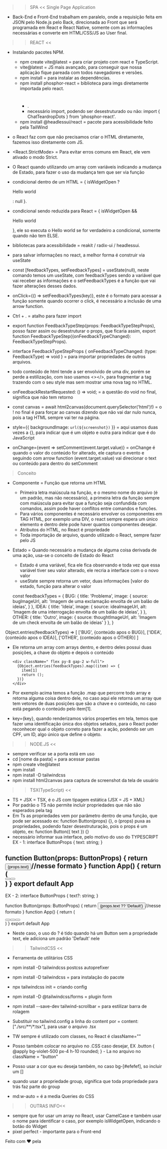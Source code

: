 >> SPA <<
Single Page Application
- Back-End e Front-End trabalham em paralelo, onde a requisição feita em JSON pelo Node.js pelo Back, direcionada ao Front que será programada em React e React Native, somente com as informações necessárias e converte em HTML/CSS/JS ao User final.


>> REACT <<
- Instalando pacotes NPM.
  - npm create vite@latest = para criar projeto com react e TypeScript.
  - vite@latest = JS mais avançado, para conseguir que nossa aplicação fique pareada com todos navegadores e versões.
  - npm install = para instalar as dependências.
  - npm install phosphor-react = biblioteca para imgs diretamente importada pelo react.
    - <h1><ChatTeardropDots size="200" weight="duotone"/></h1>.
    - necessário import, podendo ser desestruturado ou não: import { ChatTeardropDots } from 'phosphor-react'.
  - npm install @headlessui/react = pacote para acessibilidade feito pela TailWind 

- o React faz com que não precisamos criar o HTML diretamente, fazemos isso diretamente com JS.
- <React.StrictMode> = Para evitar erros comuns em React, ele vem ativado o modo Strict.

- O React quando utilizando um array com variáveis indicando a mudança de Estado, para fazer o uso da mudança tem que ser via função

- condicional dentro de um HTML = { isWidgetOpen ? <p>Hello world</p> : null }.
- condicional sendo reduzida para React = { isWidgetOpen && <p>Hello world</p> }, ele so executa o Hello world se for verdadeiro a condicional, somente quando não tem ELSE.

- bibliotecas para acessibilidade = reakit / radix-ui / headlessui.

- para salvar informações no react, a melhor forma é construir via useState

- const [feedbackTypes, setFeedbackTypes] = useState(null), neste comando temos um useState, com feedbackTypes sendo a variável que vai receber as informações e o setFeedbackTypes é a função que vai fazer alterações desses dados.

- onClick={() => setFeedbackTypes(key)}, este é o formato para acessar a função somente quando ocorrer o click, é necessário a inclusão de uma arrow function.

- Ctrl + . = atalho para fazer import

- export function FeedbackTypeStep(props: FeedbackTypeStepProps), posso fazer assim ou desestruturar o props, que ficaria assim, export function FeedbackTypeStep({onFeedbackTypeChanged}: FeedbackTypeStepProps).

- interface FeedbackTypeStepProps {
  onFeedbackTypeChanged: (type: FeedbackType) => void
} = para importar propriedades de outros arquivos.

- todo conteúdo de html tende a ser envolvido de uma div, porém se perde a estilização, com isso usamos <></>, para fragmentar a tag trazendo com o seu style mas sem mostrar uma nova tag no HTML.

- onFeedbackRestartRequested: () => void; = a questão do void no final, significa que não tem retorno

- const canvas = await html2canvas(document.querySelector('html')!) = o ! no final é para forçar ao canvas dizendo que não vai dar nulo nunca, pois a tag HTML sempre vai ter na página.

- style={{
    backgroundImage: `url(${screenshot})`
  }} = aqui usamos duas vezes a {}, para indicar que é um objeto e outra para indicar que é do JavaScript

- onChange={event => setComment(event.target.value)} = onChange é quando o valor do conteúdo for alterado, ele captura o evento e seguindo com arrow function (event.target.value) vai direcionar o text ou conteúdo para dentro do setComment

>Conceito
- Componente = Função que retorna um HTML
  - Primeira letra maiúscula na função, e o mesmo nome do arquivo (é um padrão, mas não necessário), a primeira letra da função sempre com    maiúscula para evitar que a função seja confundida com comandos, assim pode haver conflitos entre comandos e funções.
  - Para vários componentes é necessário envolver os componentes em TAG HTML, por exemplo uma DIV, o react sempre espera um único elemento e dentro dele pode haver quantos componentes desejar.
  - Atributos do HTML, no React é propriedade
  - Toda importação de arquivo, quando utilizado o React, sempre fazer pelo JS

- Estado = Quando necessário a mudança de alguma coisa derivada de uma ação, usa-se o conceito de Estado do React
  - Estado é uma variável, fica ele fica observando e toda vez que essa variável tiver seu valor alterado, ele recria a interface com o o novo valor
  - useState sempre retorna um vetor, duas informações [valor do estado, função para alterar o valor

  const feedbackTypes = {
  BUG: {
    title: 'Problema',
    image: {
      source: bugImageUrl,
      alt: 'Imagem de uma exclamação envolta de um balão de ideias',
    }
  },
  IDEA: {
    title: 'Ideia',
    image: {
      source: ideaImageUrl,
      alt: 'Imagem de uma interrogação envolta de um balão de ideias',
    }
  },
  OTHER: {
    title: 'Outro',
    image: {
      source: thoughtImageUrl,
      alt: 'Imagem de um check envolta de um balão de ideias'
    }
  },
}

Object.entries(feedbackTypes) => [
  ['BUG', {conteúdo apos o BUG}],
  ['IDEA', {conteúdo apos o IDEA}],
  ['OTHER', {conteúdo apos o OTHER}]
]
- Ele retorna um array com arrays dentro, e dentro deles possui duas posições, a chave do objeto e depois o conteúdo

      <div className=" flex py-8 gap-2 w-full">
        {Object.entries(feedbackTypes).map((item) => {
          item[1]
          return ();
        })}
      </div>

- Por exemplo acima temos a função .map que percorre todo array e retorna alguma coisa dentro dele, no caso aqui ele retorna um array que tem vetores de duas posições que são a chave e o conteúdo, no caso está pegando o conteúdo pelo item[1].

- key={key}, quando renderizamos vários properties em tela, temos que fazer uma identificação única dos objetos setados, para o React poder reconhecer qual o objeto correto para fazer a ação, podendo ser um CPF, um ID, algo único que define o objeto.


>> NODE.JS <<
- sempre verificar se a porta está em uso
- cd [nome da pasta] = para acessar pastas
- npm create vite@latest
- npm install
- npm install -D tailwindcss
- npm install html2canvas para captura de screenshot da tela de usuário


>> TSX(TypeScript) <<
- TS + JSX = TSX, é o JS com tipagem estática (JSX = JS + XML)
- Por padrão o TS não permite incluir propriedades que não são esperados pela tag
- Em Ts as propriedades vem por parâmetro dentro de uma função, que pode ser acessado ex: function Button(props) {}, o (props) puxa as propriedades, podendo fazer desestruturação, pois o props é um objeto, ex: function Button({ text })  {}
- necessário informar sua interface, pelo motivo do uso do TYPESCRIPT
EX - 1:
interface ButtonProps {
  text: string;
}

function Button(props: ButtonProps) {
  return <button>{props.text}</button>//nesse formato
}
function App() {
  return (
    <div>
      <Button text="Enviar" />
      <Button text="Ok" />
    </div>
  )
}
export default App
-------------------------------------------------------
EX - 2:
interface ButtonProps {
  text?: string;
}

function Button(props: ButtonProps) {
  return <button>{props.text ?? 'Default'}</button>//nesse formato
}
function App() {
  return (
    <div>
      <Button text="Enviar" />
      <Button text="Ok" />
      <Button />
    </div>
  )
}
export default App

- Neste caso, o uso do ? é tido quando há um Button sem a propriedade text, ele adiciona um padrão 'Default' nele


>> TailwindCSS <<
- Ferramenta de utilitários CSS
- npm install -D tailwindcss postcss autoprefixer
- npm install -D tailwindcss = para instalação do pacote
- npx tailwindcss init = criando config
- npm install -D @tailwindcss/forms = plugin form
- npm install --save-dev tailwind-scrollbar = para estilizar barra de rolagem
- Substituir no tailwind.config a linha do content por = content: ["./src/**/*.tsx"], para usar o arquivo .tsx
- TW sempre é utilizado com classes, no React é className=""
- Posso também colocar no arquivo no .CSS caso desejar, 
EX 
.button {
  @apply bg-violet-500 px-4 h-10 rounded;
} - La no arquivo no className = "button"

- Posso usar a cor que eu deseja também, no caso bg-[#efefef], so incluir um []

- quando usar a propriedade group, significa que toda propriedade para trás faz parte do group

- md:w-auto = é a media Queries do CSS


>> OUTRAS INFO<<
- sempre que for usar um array no React, usar CamelCase e também usar o nome para identificar o caso, por exemplo isWidgetOpen, indicando o botão do Widget
- pixel perfect - importante para o Front-end



Feito com ❤ pela